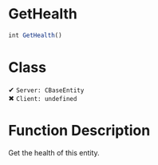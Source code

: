 # GetHealth
```js
int GetHealth()
```
# Class
✔ `Server: CBaseEntity`  
✖ `Client: undefined`  

# Function Description
Get the health of this entity.
